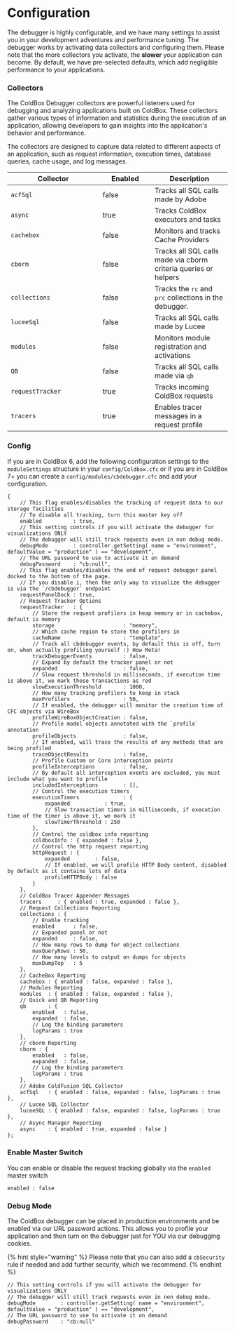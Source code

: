 # Configuration

The debugger is highly configurable, and we have many settings to assist you in your development adventures and performance tuning.  The debugger works by activating data collectors and configuring them.  Please note that the more collectors you activate, the **slower** your application can become. By default, we have pre-selected defaults, which add negligible performance to your applications.

### Collectors

The ColdBox Debugger collectors are powerful listeners used for debugging and analyzing applications built on ColdBox. These collectors gather various types of information and statistics during the execution of an application, allowing developers to gain insights into the application's behavior and performance.

The collectors are designed to capture data related to different aspects of an application, such as request information, execution times, database queries, cache usage, and log messages.&#x20;

<table><thead><tr><th width="194">Collector</th><th width="103" data-type="checkbox">Enabled</th><th>Description</th></tr></thead><tbody><tr><td><code>acfSql</code></td><td>false</td><td>Tracks all SQL calls made by Adobe</td></tr><tr><td><code>async</code></td><td>true</td><td>Tracks ColdBox executors and tasks</td></tr><tr><td><code>cachebox</code></td><td>false</td><td>Monitors and tracks Cache Providers</td></tr><tr><td><code>cborm</code></td><td>false</td><td>Tracks all SQL calls made via cborm criteria queries or helpers</td></tr><tr><td><code>collections</code></td><td>false</td><td>Tracks the <code>rc</code> and <code>prc</code> collections in the debugger.</td></tr><tr><td><code>luceeSql</code></td><td>false</td><td>Tracks all SQL calls made by Lucee</td></tr><tr><td><code>modules</code></td><td>false</td><td>Monitors module registration and activations</td></tr><tr><td><code>QB</code></td><td>false</td><td>Tracks all SQL calls made via <code>qb</code></td></tr><tr><td><code>requestTracker</code></td><td>true</td><td>Tracks incoming ColdBox requests</td></tr><tr><td><code>tracers</code></td><td>true</td><td>Enables tracer messages in a request profile</td></tr></tbody></table>

### Config

If you are in ColdBox 6, add the following configuration settings to the `moduleSettings` structure in your `config/Coldbox.cfc` or if you are in ColdBox 7+ you can create a `config/modules/cbdebugger.cfc` and add your configuration.

```cfscript
{
	// This flag enables/disables the tracking of request data to our storage facilities
	// To disable all tracking, turn this master key off
	enabled          : true,
	// This setting controls if you will activate the debugger for visualizations ONLY
	// The debugger will still track requests even in non debug mode.
	debugMode        : controller.getSetting( name = "environment", defaultValue = "production" ) == "development",
	// The URL password to use to activate it on demand
	debugPassword    : "cb:null",
	// This flag enables/disables the end of request debugger panel docked to the bottem of the page.
	// If you disable i, then the only way to visualize the debugger is via the `/cbdebugger` endpoint
	requestPanelDock : true,
	// Request Tracker Options
	requestTracker   : {
		// Store the request profilers in heap memory or in cachebox, default is memory
		storage                      : "memory",
		// Which cache region to store the profilers in
		cacheName                    : "template",
		// Track all cbdebugger events, by default this is off, turn on, when actually profiling yourself :) How Meta!
		trackDebuggerEvents          : false,
		// Expand by default the tracker panel or not
		expanded                     : false,
		// Slow request threshold in milliseconds, if execution time is above it, we mark those transactions as red
		slowExecutionThreshold       : 1000,
		// How many tracking profilers to keep in stack
		maxProfilers                 : 50,
		// If enabled, the debugger will monitor the creation time of CFC objects via WireBox
		profileWireBoxObjectCreation : false,
		// Profile model objects annotated with the `profile` annotation
		profileObjects               : false,
		// If enabled, will trace the results of any methods that are being profiled
		traceObjectResults           : false,
		// Profile Custom or Core interception points
		profileInterceptions         : false,
		// By default all interception events are excluded, you must include what you want to profile
		includedInterceptions        : [],
		// Control the execution timers
		executionTimers              : {
			expanded           : true,
			// Slow transaction timers in milliseconds, if execution time of the timer is above it, we mark it
			slowTimerThreshold : 250
		},
		// Control the coldbox info reporting
		coldboxInfo : { expanded : false },
		// Control the http request reporting
		httpRequest : {
			expanded        : false,
			// If enabled, we will profile HTTP Body content, disabled by default as it contains lots of data
			profileHTTPBody : false
		}
	},
	// ColdBox Tracer Appender Messages
	tracers     : { enabled : true, expanded : false },
	// Request Collections Reporting
	collections : {
		// Enable tracking
		enabled      : false,
		// Expanded panel or not
		expanded     : false,
		// How many rows to dump for object collections
		maxQueryRows : 50,
		// How many levels to output on dumps for objects
		maxDumpTop   : 5
	},
	// CacheBox Reporting
	cachebox : { enabled : false, expanded : false },
	// Modules Reporting
	modules  : { enabled : false, expanded : false },
	// Quick and QB Reporting
	qb       : {
		enabled   : false,
		expanded  : false,
		// Log the binding parameters
		logParams : true
	},
	// cborm Reporting
	cborm : {
		enabled   : false,
		expanded  : false,
		// Log the binding parameters
		logParams : true
	},
	// Adobe ColdFusion SQL Collector
	acfSql   : { enabled : false, expanded : false, logParams : true },
	// Lucee SQL Collector
	luceeSQL : { enabled : false, expanded : false, logParams : true },
	// Async Manager Reporting
	async    : { enabled : true, expanded : false }
};
```

### Enable Master Switch

You can enable or disable the request tracking globally via the `enabled` master switch

```
enabled : false
```

### Debug Mode

The ColdBox debugger can be placed in production environments and be enabled via our URL password actions.  This allows you to profile your application and then turn on the debugger just for YOU via our debugging cookies.

{% hint style="warning" %}
Please note that you can also add a `cbSecurity` rule if needed and add further security, which we recommend.
{% endhint %}

```cfscript
// This setting controls if you will activate the debugger for visualizations ONLY
// The debugger will still track requests even in non debug mode.
debugMode        : controller.getSetting( name = "environment", defaultValue = "production" ) == "development",
// The URL password to use to activate it on demand
debugPassword    : "cb:null"
```

